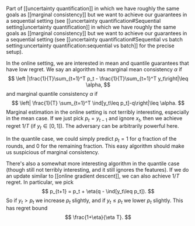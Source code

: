 
Part of [[uncertainty quantification]] in which we have roughly the same goals as [[marginal consistency]] but we want to achieve our guarantees in a sequential setting (see [[uncertainty quantification#Sequential setting|uncertainty quantification]] in which we have roughly the same goals as [[marginal consistency]] but we want to achieve our guarantees in a sequential setting (see [[uncertainty quantification#Sequential vs batch setting:uncertainty quantification:sequential vs batch]] for the precise setup). 

In the online setting, we are interested in mean and quantile guarantees that have low regret. We say an algorithm has marginal mean consistency $\alpha$ if 
$$
\left |\frac{1}{T}\sum_{t=1}^T p_t - \frac{1}{T}\sum_{t=1}^T y_t\right|\leq \alpha,
$$
and marginal quantile consistency $\alpha$ if 
$$
\left| \frac{1}{T} \sum_{t=1}^T \ind[y_t\leq p_t]-q\right|\leq \alpha.
$$
Marginal estimation in the online setting is not terribly interesting, especially in the mean case. If we just pick $p_t = y_{t-1}$ and ignore $x_t$, then we achieve regret $1/T$ (if $y_t\in[0,1]$).  The adversary can be arbitrarily powerful here. 

In the quantile case, we could simply predict $p_t=1$ for $q$ fraction of the rounds, and $0$ for the remaining fraction. This easy algorithm should make us suspicious of marginal consistency. 

There's also a somewhat more interesting algorithm in the quantile case (though still not terribly interesting, and it still ignores the features). If we do an update similar to [[online gradient descent]], we can also achieve $1/T$ regret. In particular, we pick 
$$
p_{t+1} = p_t + \eta(q - \ind[y_t\leq p_t]).
$$
So if $y_t>p_t$ we increase $p_t$ slightly, and if $y_t\leq p_t$ we lower $p_t$ slightly. This has regret bound 
$$
\frac{1+\eta}{\eta T}.
$$
